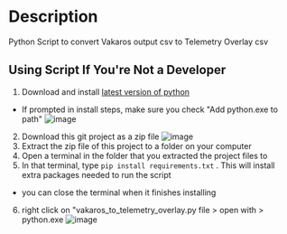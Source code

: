 # Description
Python Script to convert Vakaros output csv to Telemetry Overlay csv 

## Using Script If You're Not a Developer

1. Download and install [latest version of python](https://www.python.org/downloads/)
  - If prompted in install steps, make sure you check "Add python.exe to path" ![image](https://user-images.githubusercontent.com/80606580/222917815-34809abb-bdd6-422f-8e16-2483d493c751.png)
2. Download this git project as a zip file ![image](https://user-images.githubusercontent.com/80606580/222917651-dd79994d-a538-464f-8a77-bd15c14efaa5.png)
3. Extract the zip file of this project to a folder on your computer
4. Open a terminal in the folder that you extracted the project files to
5. In that terminal, type `pip install requirements.txt` . This will install extra packages needed to run the script
  - you can close the terminal when it finishes installing
6. right click on "vakaros_to_telemetry_overlay.py file > open with > python.exe ![image](https://user-images.githubusercontent.com/80606580/222922519-2b5442ec-fc8c-4f30-9c71-ff1a27d3ad94.png)


